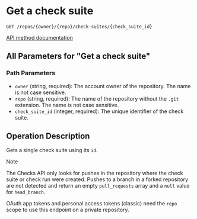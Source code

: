 # Get a check suite

`GET /repos/{owner}/{repo}/check-suites/{check_suite_id}`

[API method documentation](https://docs.github.com/rest/checks/suites#get-a-check-suite)

## All Parameters for "Get a check suite"

### Path Parameters

- `owner` (string, required): The account owner of the repository. The name is not case sensitive.
- `repo` (string, required): The name of the repository without the `.git` extension. The name is not case sensitive.
- `check_suite_id` (integer, required): The unique identifier of the check suite.

## Operation Description

Gets a single check suite using its `id`.

> [!NOTE]
> The Checks API only looks for pushes in the repository where the check suite or check run were created. Pushes to a branch in a forked repository are not detected and return an empty `pull_requests` array and a `null` value for `head_branch`.

OAuth app tokens and personal access tokens (classic) need the `repo` scope to use this endpoint on a private repository.
